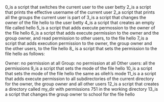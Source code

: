0_is a script that switches the current user to the user betty
2_is a script that prints the effective username of the current user
2_a script that prints all the groups the current user is part of
3_is a script that changes the owner of the file hello to the user betty
4_is a script that creates an empty file called hello
5_is a script that adds execute permossion to the owner of the file hello
6_is a script that adds execute permission to the owner and the group owner, and read permission to other users, to the file hello
7_is a script that adds execution permission to the owner, the group owner and the other users, to the file hello
8_ is  a script that sets the permission to the file hello as follows:

Owner: no permission at all
Group: no permission at all
Other users: all the permissions
9_is  a script that sets the mode of the file hello
10_is a script that sets the mode of the file hello the same as olleh’s mode
11_is a a script that adds execute permission to all subdirectories of the current directory for the owner, the group owner and all other users
12_is a script that creates a directory called my_dir with permissions 751 in the working directory
13_is a script that changes the group owner to school for the file hello
